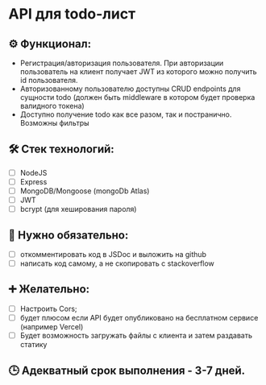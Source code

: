 # API для todo-лист

## ⚙️ Функционал:
* Регистрация/авторизация пользователя. При авторизации пользователь на клиент получает JWT из которого можно получить id пользователя.
* Авторизованному пользователю доступны CRUD endpoints для сущности todo (должен быть middleware в котором будет проверка валидного токена)
* Доступно получение todo как все разом, так и постранично. Возможны фильтры

## 🛠 Стек технологий:
- [ ] NodeJS
- [ ] Express
- [ ] MongoDB/Mongoose (mongoDb Atlas)
- [ ] JWT
- [ ] bcrypt (для хеширования пароля)

## 💯 Нужно обязательно:
- [ ] откомментировать код в JSDoc и выложить на github
- [ ] написать код самому, а не скопировать с stackoverflow

## ➕ Желательно:
- [ ] Настроить Cors;
- [ ] будет плюсом если API будет опубликовано на бесплатном сервисе (например Vercel)
- [ ] Будет возможность загружать файлы с клиента и затем раздавать статику

## 🕒 Адекватный срок выполнения - 3-7 дней.
